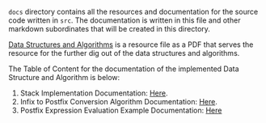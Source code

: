 `docs` directory contains all the resources and documentation for the source code written in `src`. The documentation is written in this file and other markdown subordinates that will be created in this directory.

[Data Structures and Algorithms](./Data%20Structures%20and%20Algorithms.pdf) is a resource file as a PDF that serves the resource for the further dig out of the data structures and algorithms.

The Table of Content for the documentation of the implemented Data Structure and Algorithm is below:

1. Stack Implementation Documentation: [Here](./stack_documentation.md).
2. Infix to Postfix Conversion Algorithm Documentation: [Here](./infix_to_postfix_algorithm_docs.md).
3. Postfix Expression Evaluation Example Documentation: [Here](./postfix-expression-evaluation-algorithm.md)
